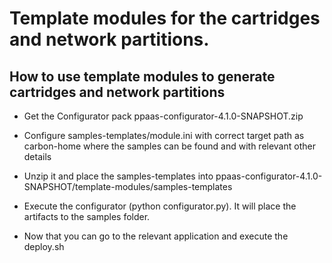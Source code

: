 # Template modules for the cartridges and network partitions.

How to use template modules to generate cartridges and network partitions
-------------------------------------------------------------

- Get the Configurator pack ppaas-configurator-4.1.0-SNAPSHOT.zip

- Configure samples-templates/module.ini with correct target path as carbon-home where the samples can be found and with relevant other details

- Unzip it and place the samples-templates into ppaas-configurator-4.1.0-SNAPSHOT/template-modules/samples-templates

- Execute the configurator (python configurator.py). It will place the artifacts to the samples folder.

- Now that you can go to the relevant application and execute the deploy.sh
